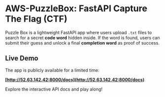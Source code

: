 # AWS-PuzzleBox: FastAPI Capture The Flag (CTF)

Puzzle Box is a lightweight FastAPI app where users upload `.txt` files to search for a secret **code word** hidden inside. If the word is found, users can submit their guess and unlock a final **completion word** as proof of success.

## Live Demo

The app is publicly available for a limited time:

**[http://52.63.142.42:8000/docs](http://52.63.142.42:8000/docs)**

Explore the interactive API docs and play along!

